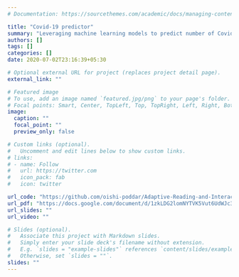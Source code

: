 ```yaml
---
# Documentation: https://sourcethemes.com/academic/docs/managing-content/

title: "Covid-19 predictor"
summary: "Leveraging machine learning models to predict number of Covid-19 cases in India"
authors: []
tags: []
categories: []
date: 2020-07-02T23:16:39+05:30

# Optional external URL for project (replaces project detail page).
external_link: ""

# Featured image
# To use, add an image named `featured.jpg/png` to your page's folder.
# Focal points: Smart, Center, TopLeft, Top, TopRight, Left, Right, BottomLeft, Bottom, BottomRight.
image:
  caption: ""
  focal_point: ""
  preview_only: false

# Custom links (optional).
#   Uncomment and edit lines below to show custom links.
# links:
# - name: Follow
#   url: https://twitter.com
#   icon_pack: fab
#   icon: twitter

url_code: "https://github.com/oishi-poddar/Adaptive-Reading-and-Interactive-Voice-Assistant"
url_pdf: "https://docs.google.com/document/d/1zkLDG2lomNYTVK5Vut6UdWJc3Nf2BaZlf6oESdUvKE4/edit?usp=sharing"
url_slides: ""
url_video: ""

# Slides (optional).
#   Associate this project with Markdown slides.
#   Simply enter your slide deck's filename without extension.
#   E.g. `slides = "example-slides"` references `content/slides/example-slides.md`.
#   Otherwise, set `slides = ""`.
slides: ""
---
```

